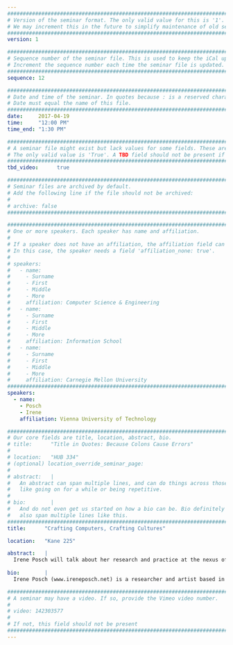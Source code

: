 ```yaml
---
################################################################################
# Version of the seminar format. The only valid value for this is '1'. 
# We may increment this in the future to simplify maintenance of old seminars.
################################################################################
version: 1

################################################################################
# Sequence number of the seminar file. This is used to keep the iCal up to date.
# Increment the sequence number each time the seminar file is updated.
################################################################################
sequence: 12

################################################################################
# Date and time of the seminar. In quotes because : is a reserved character.
# Date must equal the name of this file.
################################################################################
date:     2017-04-19
time:     "12:00 PM"
time_end: "1:30 PM"

################################################################################
# A seminar file might exist but lack values for some fields. These are 'TBD'. 
# The only valid value is 'True'. A TBD field should not be present if 'False'.
################################################################################
tbd_video:      true

################################################################################
# Seminar files are archived by default.
# Add the following line if the file should not be archived:
#
# archive: false
################################################################################

################################################################################
# One or more speakers. Each speaker has name and affiliation.
#
# If a speaker does not have an affiliation, the affiliation field can be removed.
# In this case, the speaker needs a field 'affiliation_none: true'.
#
# speakers:
#   - name: 
#     - Surname
#     - First
#     - Middle
#     - More
#     affiliation: Computer Science & Engineering 
#   - name: 
#     - Surname
#     - First
#     - Middle
#     - More
#     affiliation: Information School 
#   - name: 
#     - Surname
#     - First
#     - Middle
#     - More
#     affiliation: Carnegie Mellon University 
################################################################################
speakers:
  - name:
    - Posch
    - Irene
    affiliation: Vienna University of Technology

################################################################################
# Our core fields are title, location, abstract, bio.
# title:      "Title in Quotes: Because Colons Cause Errors"
# 
# location:   "HUB 334"
# (optional) location_override_seminar_page:
#
# abstract:   |
#   An abstract can span multiple lines, and can do things across those lines,
#   like going on for a while or being repetitive.
# 
# bio:        |
#   And do not even get us started on how a bio can be. Bio definitely can
#   also span multiple lines like this.
################################################################################
title:      "Crafting Computers, Crafting Cultures"

location:   "Kane 225"

abstract:   |
  Irene Posch will talk about her research and practice at the nexus of craft and computation. Her investigations deal with the assumed nature and given form of the technologies surrounding us. She actively questions them through considering manual textile crafts as possible fabrication methods for electronic and computational artifacts, investigating the tools needed as well as the objects and interactions emerging from them. The talk will introduce examples and potential scenarios around textile electronics as complement to contemporary maker cultures and infrastructures.
  
bio:        |
  Irene Posch (www.ireneposch.net) is a researcher and artist based in Vienna, Austria. In her current work she explores the integration of computational technology into the field of art and craft, and vice versa, and the cultural and aesthetic implications thereof. She worked with the Ars Electronica Futurelab and was an artist in residence at the V2_Institute for the Unstable Media NL and Eyebeam Art&Technology Center NYC. Most recently she has been the key researcher within the project "Stitching Worlds" at the University of Applied Arts Vienna and is a PhD candidate at the Institute for Design and Assessment of Technology, TU Vienna. Her work has been presented on international platforms, among them CHI Conference, Future Everything Festival, ZKM – Zentrum für Kunst und Medien Karlsruhe, Eyebeam, Biennale International Design Saint-Etienne, Museum of Applied Arts Vienna.

################################################################################
# A seminar may have a video. If so, provide the Vimeo video number.
#
# video: 142303577
#
# If not, this field should not be present 
################################################################################
---
```

